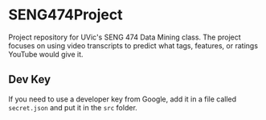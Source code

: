 # SENG474Project
Project repository for UVic's SENG 474 Data Mining class. The project focuses on using video transcripts to predict what tags, features, or ratings YouTube would give it. 

## Dev Key 
If you need to use a developer key from Google, add it in a file called `secret.json` and put it in the `src` folder. 
